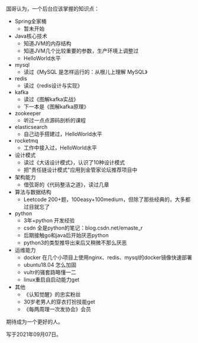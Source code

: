 国哥认为，一个后台应该掌握的知识点：
* Spring全家桶
    * 暂未开始
* Java核心技术
    * 知道JVM的内存结构
    * 知道JVM几个比较重要的参数，生产环境上调整过
    * HelloWorld水平
* mysql
    * 读过《MySQL 是怎样运行的：从根儿上理解 MySQL》
* redis
    * 读过《redis设计与实现》
* kafka
    * 读过《图解kafka实战》
    * 下一本是《图解kafka原理》
* zookeeper
    * 听过一点点源码剖析的课程
* elasticsearch
    * 自己动手搭建过，HelloWorld水平
* rocketmq
    * 工作中接入过，HelloWorld水平
* 设计模式
    * 读过《大话设计模式》，认识了10种设计模式
    * 把"责任链设计模式"应用到金管家论坛推荐项目中
* 架构能力
    * 借弦哥的《代码整洁之道》，读过几章
* 算法与数据结构
    * Leetcode 200+题，100easy+100medium，但除了那些经典的，大多都过目就忘了
* python
    * 3年+python 开发经验
    * csdn 全是python的笔记：blog.csdn.net/emaste_r
    * 后期接触go和java后开始厌恶python
    * python3的类型推导出来后又稍微不那么厌恶
* 运维能力
    * docker 在几个小项目上使用nginx、redis、mysql的docker镜像快速部署
    * ubuntu18.04 怎么加固
    * vultr的骚套路略懂一二
    * linux重启自启动能力get
* 其他
    * 《认知觉醒》的忠实粉丝
    * 30岁老男人的穿衣打扮技能get
    * 《每两周理一次发协会》会员    
    

期待成为一个更好的人。

写于2021年09月07日。
